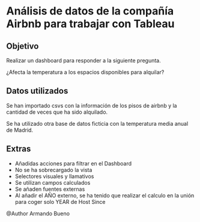# Análisis de datos de la compañía Airbnb para trabajar con Tableau

## Objetivo
Realizar un dashboard para responder a la siguiente pregunta.

¿Afecta la temperatura a los espacios disponibles para alquilar?


## Datos utilizados
Se han importado csvs con la información de los pisos de airbnb y la cantidad de veces que ha sido alquilado.

Se ha utilizado otra base de datos ficticia con la temperatura media anual de Madrid.

## Extras
- Añadidas acciones para filtrar en el Dashboard
- No se ha sobrecargado la vista
- Selectores visuales y llamativos
- Se utilizan campos calculados
- Se añaden fuentes externas
- Al añadir el AÑO externo, se ha tenido que realizar el calculo en la unión para coger solo YEAR de Host Since



@Author
Armando Bueno
